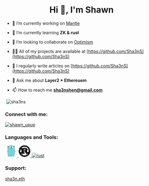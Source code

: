 <h1 align="center">Hi 👋, I'm Shawn</h1>

- 🔭 I’m currently working on [Mantle](https://github.com/mantlenetworkio/mantle)

- 🌱 I’m currently learning **ZK & rust**

- 👯 I’m looking to collaborate on [Optimism](https://github.com/ethereum-optimism)

- 👨‍💻 All of my projects are available at [https://github.com/Sha3nS](https://github.com/Sha3nS)

- 📝 I regularly write articles on [https://github.com/Sha3nS](https://github.com/Sha3nS)

- 💬 Ask me about **Layer2 * Ethereuem**

- 📫 How to reach me **sha3nshen@gmail.com**

<p>&nbsp;<img align="center" src="https://github-readme-stats.vercel.app/api?username=sha3ns&show_icons=true&locale=en" alt="sha3ns" /></p>

<h3 align="left">Connect with me:</h3>
<p align="left"> <a href="https://twitter.com/shawn_upup" target="blank"><img src="https://img.shields.io/twitter/follow/shawn_upup?logo=twitter&style=for-the-badge" alt="shawn_upup" /></a> </p>


<h3 align="left">Languages and Tools:</h3>
<p align="left"> <a href="https://golang.org" target="_blank" rel="noreferrer"> <img src="https://raw.githubusercontent.com/devicons/devicon/master/icons/go/go-original.svg" alt="go" width="40" height="40"/> </a> <a href="https://www.rust-lang.org" target="_blank" rel="noreferrer"> <img src="https://raw.githubusercontent.com/devicons/devicon/master/icons/rust/rust-plain.svg" alt="rust" width="40" height="40"/> </a> <a href="https://www.soliditylang.org" target="_blank" rel="noreferrer"> <img src="https://cdn.jsdelivr.net/gh/devicons/devicon/icons/solidity/solidity-original.svg" alt="rust" width="40" height="40"/> </a> </p>


<h3 align="left">Support:</h3>
<p><a href="https://https://etherscan.io/address/0x019AA970e6B7f1360C88CC5ED6D765FC89b68953"> sha3n.eth </a></p>
